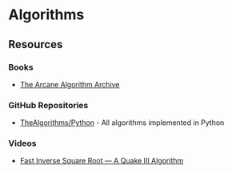 # Algorithms

## Resources

### Books

* [The Arcane Algorithm Archive](https://www.algorithm-archive.org/)

### GitHub Repositories

* [TheAlgorithms/Python](https://github.com/TheAlgorithms/Python) - All algorithms implemented in Python

### Videos

* [Fast Inverse Square Root — A Quake III Algorithm](https://www.youtube.com/watch?v=p8u_k2LIZyo)



